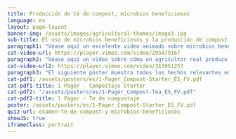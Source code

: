 ```yaml
---
title: Producción de té de compost, microbios beneficiosos
language: es
layout: page-layout
banner-img: /assets/images/agricultural-themes/image3.jpg
sub-title: El uso de microbios beneficiosos y la producción de compost starter y té de compost son prácticas importantes para una vida saludable en el suelo y una buena fertilidad del suelo
paragraph1: "Véase aquí un excelente video animado sobre microbios beneficiosos, cómo producir compost starter y té de compost y qué beneficios obtienen los agricultores."
cat-video-url: https://player.vimeo.com/video/295479167
paragraph2: "Véase aquí un video sobre cómo un agricultor real produce su propio té de compost y qué beneficios obtiene de él."
cat-video-url2: https://player.vimeo.com/video/313051257
paragraph3: "El siguiente póster muestra todos los hechos relevantes en detalle. Véase aquí:"
cat-pdf1: /assets/posters/es/1-Pager_Compost-Starter_ES_FV.pdf
cat-pdf1-title: 1 Pager - Compostaje Starter
cat-pdf2: "/assets/posters/es/1-Pager_Compost-Tea_ES_FV.pdf"
cat-pdf2-title: 1 Pager - Te de compostaje
poster: /assets/posters/es/1-Pager_Compost-Starter_ES_FV.pdf
quiz-url: examen-te-de-compost-y-microbios-beneficiosos
showJS: true
iframeClass: portrait
---
```


